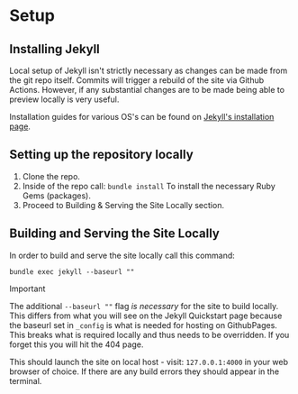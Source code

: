# Setup 

## Installing Jekyll

Local setup of Jekyll isn't strictly necessary as changes can be made from the git repo itself. Commits will trigger a rebuild of the site via Github Actions. However, if any substantial changes are to be made being able to preview locally is very useful.

Installation guides for various OS's can be found on [Jekyll's installation page](https://jekyllrb.com/docs/installation/). 

## Setting up the repository locally 

1. Clone the repo.
2. Inside of the repo call:
`bundle install`
To install the necessary Ruby Gems (packages).
3. Proceed to Building & Serving the Site Locally section.

## Building and Serving the Site Locally

In order to build and serve the site locally call this command:

``` shell
bundle exec jekyll --baseurl ""
```

>[!Important]
> The additional `--baseurl ""` flag _is necessary_ for the site to build locally. This differs from what you will see on the Jekyll Quickstart page because the baseurl set in `_config` is what is needed for hosting on GithubPages. This breaks what is required locally and thus needs to be overridden. If you forget this you will hit the 404 page.

This should launch the site on local host - visit: `127.0.0.1:4000` in your web browser of choice. If there are any build errors they should appear in the terminal.

